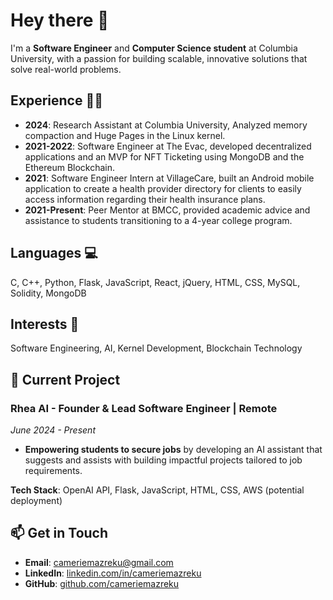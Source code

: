 <!--I build front-end and back-end systems. -->

<!--
**cameriemazreku/CamerieMazreku** is a ✨ _special_ ✨ repository because its `README.md` (this file) appears on your GitHub profile.

Here are some ideas to get you started:

- 🔭 I’m currently working on ...
- 🌱 I’m currently learning ...
- 👯 I’m looking to collaborate on ...
- 🤔 I’m looking for help with ...
- 💬 Ask me about ...
- 📫 How to reach me: ...
- 😄 Pronouns: ...
- ⚡ Fun fact: ...
-->

# Hey there 👋

I'm a **Software Engineer** and **Computer Science student** at Columbia University, with a passion for building scalable, innovative solutions that solve real-world problems.

## Experience 👨‍💻

- **2024**: Research Assistant at Columbia University, Analyzed memory compaction and Huge Pages in the Linux kernel.
- **2021-2022**: Software Engineer at The Evac, developed decentralized applications and an MVP for NFT Ticketing using MongoDB and the Ethereum Blockchain.
- **2021**: Software Engineer Intern at VillageCare, built an Android mobile application to create a health provider directory for clients to easily access information regarding their health insurance plans.
- **2021-Present**: Peer Mentor at BMCC, provided academic advice and assistance to students transitioning to a 4-year college program.

## Languages 💻

C, C++, Python, Flask, JavaScript, React, jQuery, HTML, CSS, MySQL, Solidity, MongoDB

## Interests 🧠

Software Engineering, AI, Kernel Development, Blockchain Technology

## 🚀 Current Project

### **Rhea AI - Founder & Lead Software Engineer | Remote**  
*June 2024 - Present*

- **Empowering students to secure jobs** by developing an AI assistant that suggests and assists with building impactful projects tailored to job requirements.

**Tech Stack**: OpenAI API, Flask, JavaScript, HTML, CSS, AWS (potential deployment)

## 📫 Get in Touch

- **Email**: cameriemazreku@gmail.com
- **LinkedIn**: [linkedin.com/in/cameriemazreku](https://linkedin.com/in/cameriemazreku)
- **GitHub**: [github.com/cameriemazreku](https://github.com/cameriemazreku)

